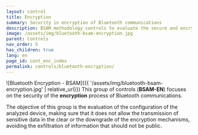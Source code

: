 ```yaml
---
layout: control
title: Encryption
summary: Security in encryption of Bluetooth communications
description: BSAM methodology controls to evaluate the secure and encrypted transmission of information over Bluetooth
image: /assets/img/bluetooth-bsam-encryption.jpg
parent: Controls
nav_order: 5
has_children: true
lang: en
page_id: cont_enc_index
permalink: controls/bluetooth-encryption/
---
```


![Bluetooth Encryption - BSAM]({{ '/assets/img/bluetooth-bsam-encryption.jpg' | relative_url}})
This group of controls (**BSAM-EN**) focuses on the security of the **encryption** process of Bluetooth communications.

The objective of this group is the evaluation of the configuration of the analyzed device, making sure that it does not allow the transmission of sensitive data in the clear or the downgrade of the encryption mechanisms, avoiding the exfiltration of information that should not be public.
